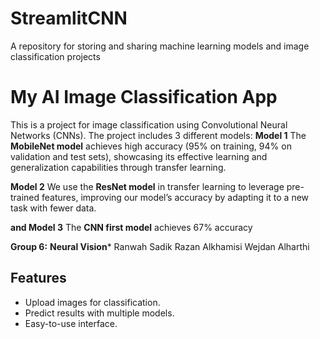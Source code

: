 # StreamlitCNN
A repository for storing and sharing machine learning models and image classification projects

# My AI Image Classification App

This is a project for image classification using Convolutional Neural Networks (CNNs). The project includes 3 different models: 
**Model 1**
The **MobileNet model** achieves high accuracy (95% on training, 94% on validation and test sets), showcasing its effective learning and generalization capabilities through transfer learning.

**Model 2** 
We use the **ResNet model** in transfer learning to leverage pre-trained features, improving our model’s accuracy by adapting it to a new task with fewer data.

**and Model 3**
The **CNN first model** achieves 67% accuracy

**Group 6:**
**Neural Vision***
Ranwah Sadik
Razan Alkhamisi
Wejdan Alharthi


## Features
- Upload images for classification.
- Predict results with multiple models.
- Easy-to-use interface.
